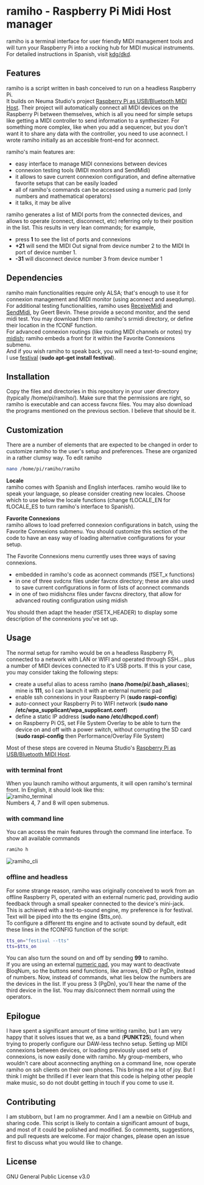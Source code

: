 # ramiho - Raspberry Pi Midi Host manager

ramiho is a terminal interface for user friendly MIDI management tools and will turn your Raspberry Pi into a rocking hub for MIDI musical instruments.   
For detailed instructions in Spanish, visit [kdg/dkd](http://edpanfleto.com/kdgdkd/).

## Features

ramiho is a script written in bash conceived to run on a headless Raspberry Pi.  
It builds on Neuma Studio's project [Raspberry Pi as USB/Bluetooth MIDI Host](https://neuma.studio/rpi-midi-complete.html). Their project will automatically connect all MIDI devices on the Raspberry Pi between themselves, which is all you need for simple setups like getting a MIDI controller to send information to a synthesizer. For something more complex, like when you add a sequencer, but you don't want it to share any data with the controller, you need to use aconnect. I wrote ramiho initially as an accesible front-end for aconnect.   


ramiho's main features are:
- easy interface to manage MIDI connexions between devices  
- connexion testing tools (MIDI monitors and SendMidi)
- it allows to save current connexion configuration, and define alternative favorite setups that can be easily loaded
- all of ramiho's commands can be accessed using a numeric pad (only numbers and mathematical operators)
- it talks, it may be alive
  
ramiho generates a list of MIDI ports from the connected devices, and allows to operate (connect, disconnect, etc) referring only to their position in the list. This results in very lean commands; for example,   
- press **1** to see the list of ports and connexions  
- **+21** will send the MIDI Out signal from device number 2 to the MIDI In port of device number 1.  
- **-31** will disconnect device number 3 from device number 1   

## Dependencies
ramiho main functionalities require only ALSA; that's enough to use it for connexion management and MIDI monitor (using aconnect and aseqdump).  
For additional testing functionalities, ramiho uses [ReceiveMidi](https://github.com/gbevin/ReceiveMIDI) and [SendMidi](https://github.com/gbevin/ReceiveMIDI), by Geert Bevin. These provide a second monitor, and the send midi test. You may download them into ramiho's srmidi directory, or define their location in the fCONF function.   
For advanced connexion routings (like routing MIDI channels or notes) try [midish](https://midish.org/); ramiho embeds a front for it within the Favorite Connexions submenu.  
And if you wish ramiho to speak back, you will need a text-to-sound engine; I use [festival](http://festvox.org/festival/) (**sudo apt-get install festival**).


## Installation
Copy the files and directories in this repository in your user directory (typically /home/pi/ramiho/). Make sure that the permissions are right, so ramiho is executable and can access favcnx files. You may also download the programs mentioned on the previous section. I believe that should be it.

## Customization
There are a number of elements that are expected to be changed in order to customize ramiho to the user's setup and preferences. These are organized in a rather clumsy way. To edit ramiho  

```bash
nano /home/pi/ramiho/ramiho
``` 

**Locale**  
ramiho comes with Spanish and English interfaces. ramiho would like to speak your language, so please consider creating new locales. Choose which to use below the locale functions (change fLOCALE_EN for fLOCALE_ES to turn ramiho's interface to Spanish).

**Favorite Connexions**  
ramiho allows to load preferred connexion configurations in batch, using the Favorite Connexions submenu. You should customize this section of the code to have an easy way of loading alternative configurations for your setup.  

The Favorite Connexions menu currently uses three ways of saving connexions. 
- embedded in ramiho's code as aconnect commands (fSET_x functions)
- in one of three svdcnx files under favcnx directory; these are also used to save current configurations in form of lists of aconnect commands
- in one of two midishcnx files under favcnx directory, that allow for advanced routing configuration using midish  

You should then adapt the header (fSETX_HEADER) to display some description of the connexions you've set up. 


## Usage

The normal setup for ramiho would be on a headless Raspberry Pi, connected to a network with LAN or WIFI and operated through SSH... plus a number of MIDI devices connected to it's USB ports. If this is your case, you may consider taking the following steps:
- create a useful alias to acess ramiho (**nano /home/pi/.bash_aliases**); mine is **111**, so I can launch it with an external numeric pad 
- enable ssh connexions in your Raspberry Pi (**sudo raspi-config**)
- auto-connect your Raspberry Pi to WIFI network (**sudo nano /etc/wpa_supplicant/wpa_supplicant.conf**)
- define a static IP address (**sudo nano /etc/dhcpcd.conf**)
- on Raspberry Pi OS, set File System Overlay to be able to turn the device on and off with a power switch, without corrupting the SD card (**sudo raspi-config** then Performance/Overlay File System)  

Most of these steps are covered in Neuma Studio's [Raspberry Pi as USB/Bluetooth MIDI Host](https://neuma.studio/rpi-midi-complete.html).   

### with terminal front
When you launch ramiho without arguments, it will open ramiho's terminal front. In English, it should look like this:    
![ramiho_terminal](https://edpanfleto.com/kdgdkd/assets/ramiho_term_en.png "ramiho terminal front" )  
Numbers 4, 7 and 8 will open submenus.  



### with command line
You can access the main features through the command line interface. To show all available commands
```bash
ramiho h
```  
![ramiho_cli](https://edpanfleto.com/kdgdkd/assets/ramiho_cli_en.png "ramiho cli" )  

### offline and headless
For some strange reason, ramiho was originally conceived to work from an offline Raspberry Pi, operated with an external numeric pad, providing audio feedback through a small speaker connected to the device's mini-jack.  
This is achieved with a text-to-sound engine, my preference is for festival. Text will be piped into the tts engine ($tts_on).   
To configure a different tts engine and to activate sound by default, edit these lines in the fCONFIG function of the script:  
```bash
tts_on="festival --tts" 
tts=$tts_on
```  

You can also turn the sound on and off by sending **99** to ramiho.   
If you are using an external [numeric pad](http://edpanfleto.com/kdgdkd/assets/numpad.png), you may want to deactivate BloqNum, so the buttons send functions, like arrows, END or PgDn, instead of numbers. Now, instead of commands, what lies below the numbers are the devices in the list. If you press 3 (PgDn), you'll hear the name of the third device in the list. You may dis/connect them normall using the operators.


## Epilogue
I have spent a significant amount of time writing ramiho, but I am very happy that it solves issues that we, as a band (**PUNKT25**), found when trying to properly configure our DAW-less techno setup. Setting up MIDI connexions between devices, or loading previously used sets of connexions, is now easily done with ramiho. My group-members, who wouldn't care about aconnecting anything on a command line, now operate ramiho on ssh clients on their own phones. This brings me a lot of joy. But I think I might be thrilled if I ever learn that this code is helping other people make music, so do not doubt getting in touch if you come to use it. 

## Contributing

I am stubborn, but I am no programmer. And I am a newbie on GitHub and sharing code. This script is likely to contain a significant amount of bugs, and most of it could be polished and modified. So comments, suggestions, and pull requests are welcome. For major changes, please open an issue first to discuss what you would like to change.


## License

GNU General Public License v3.0
